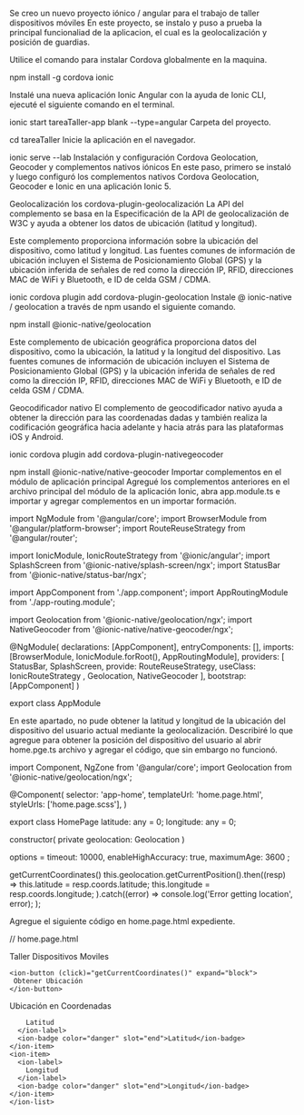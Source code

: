 Se creo un  nuevo proyecto iónico / angular para el trabajo de taller dispositivos móviles 
En este proyecto, se instalo y puso a prueba la principal funcionaliad de la aplicacion, el cual es la geolocalización y posición de guardias.

Utilice el comando para instalar Cordova globalmente en la maquina.

npm install -g cordova ionic

Instalé una nueva aplicación Ionic Angular con la ayuda de Ionic CLI, ejecuté el siguiente comando en el terminal.

ionic start tareaTaller-app blank --type=angular
Carpeta del proyecto.

cd tareaTaller
Inicie la aplicación en el navegador.

ionic serve --lab
Instalación y configuración Cordova Geolocation, Geocoder y complementos nativos iónicos
En este paso, primero se instaló y luego configuró los complementos nativos Cordova Geolocation, Geocoder e Ionic en una aplicación Ionic 5.

Geolocalización
los cordova-plugin-geolocalización La API del complemento se basa en la Especificación de la API de geolocalización de W3C y ayuda a obtener los datos de ubicación (latitud y longitud).

Este complemento proporciona información sobre la ubicación del dispositivo, como latitud y longitud. Las fuentes comunes de información de ubicación incluyen el Sistema de Posicionamiento Global (GPS) y la ubicación inferida de señales de red como la dirección IP, RFID, direcciones MAC de WiFi y Bluetooth, e ID de celda GSM / CDMA.

ionic cordova plugin add cordova-plugin-geolocation
Instale @ ionic-native / geolocation a través de npm usando el siguiente comando.

npm install @ionic-native/geolocation

Este complemento de ubicación geográfica proporciona datos del dispositivo, como la ubicación, la latitud y la longitud del dispositivo. Las fuentes comunes de información de ubicación incluyen el Sistema de Posicionamiento Global (GPS) y la ubicación inferida de señales de red como la dirección IP, RFID, direcciones MAC de WiFi y Bluetooth, e ID de celda GSM / CDMA.

Geocodificador nativo
El complemento de geocodificador nativo ayuda a obtener la dirección para las coordenadas dadas y también realiza la codificación geográfica hacia adelante y hacia atrás para las plataformas iOS y Android.

ionic cordova plugin add cordova-plugin-nativegeocoder

npm install @ionic-native/native-geocoder
Importar complementos en el módulo de aplicación principal
Agregué los complementos anteriores en el archivo principal del módulo de la aplicación Ionic, abra app.module.ts e importar y agregar complementos en un importar formación.



import  NgModule  from '@angular/core';
import  BrowserModule  from '@angular/platform-browser';
import  RouteReuseStrategy  from '@angular/router';

import  IonicModule, IonicRouteStrategy  from '@ionic/angular';
import  SplashScreen  from '@ionic-native/splash-screen/ngx';
import  StatusBar  from '@ionic-native/status-bar/ngx';

import  AppComponent  from './app.component';
import  AppRoutingModule  from './app-routing.module';


import  Geolocation  from '@ionic-native/geolocation/ngx';
import  NativeGeocoder  from '@ionic-native/native-geocoder/ngx';

@NgModule(
  declarations: [AppComponent],
  entryComponents: [],
  imports: [BrowserModule, IonicModule.forRoot(), AppRoutingModule],
  providers: [
    StatusBar,
    SplashScreen,
     provide: RouteReuseStrategy, useClass: IonicRouteStrategy ,
    Geolocation,
    NativeGeocoder
  ],
  bootstrap: [AppComponent]
)

export class AppModule 

En este apartado, no pude obtener  la latitud y longitud de la ubicación del dispositivo del usuario actual mediante la geolocalización. Describiré lo que agregue para obtener la posición del dispositivo del usuario al abrir home.pge.ts archivo y agregar el código, que sin embargo no funcionó.


import  Component, NgZone  from '@angular/core';
import  Geolocation  from '@ionic-native/geolocation/ngx';

@Component(
  selector: 'app-home',
  templateUrl: 'home.page.html',
  styleUrls: ['home.page.scss'],
)

export class HomePage 
  latitude: any = 0; 
  longitude: any = 0; 

  constructor(
    private geolocation: Geolocation
  ) 

  options = 
    timeout: 10000, 
    enableHighAccuracy: true, 
    maximumAge: 3600
  ;

  
  getCurrentCoordinates() 
    this.geolocation.getCurrentPosition().then((resp) => 
      this.latitude = resp.coords.latitude;
      this.longitude = resp.coords.longitude;
     ).catch((error) => 
       console.log('Error getting location', error);
     );
  
Agregue el siguiente código en home.page.html expediente.

// home.page.html

<ion-header>
  <ion-toolbar>
    <ion-title>
        Taller Dispositivos Moviles
    </ion-title>
  </ion-toolbar>
</ion-header>

<ion-content>
  <div class="ion-padding">

    <ion-button (click)="getCurrentCoordinates()" expand="block">
     Obtener Ubicación
    </ion-button>

  <ion-list>
    <ion-list-header>
      <ion-label>Ubicación en Coordenadas</ion-label>
    </ion-list-header>
    <ion-item>
      <ion-label>
       
        Latitud
      </ion-label>
      <ion-badge color="danger" slot="end">Latitud</ion-badge>
    </ion-item>
    <ion-item>
      <ion-label>
        Longitud
      </ion-label>
      <ion-badge color="danger" slot="end">Longitud</ion-badge>
    </ion-item>
    </ion-list>    
  </div>
</ion-content>
